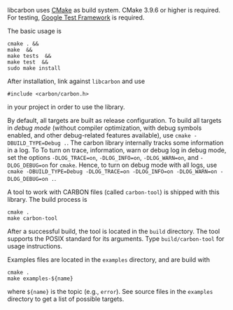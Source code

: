 libcarbon uses [CMake](https://cmake.org) as build system. CMake 3.9.6 or higher is required. For testing, [Google Test Framework](https://github.com/google/googletest) is required.  

The basic usage is 
```
cmake . &&
make  &&
make tests  &&
make test  &&
sudo make install
```
After installation, link against `libcarbon` and use
 
```#include <carbon/carbon.h>```

in your project in order to use the library. 

By default, all targets are built as release configuration. To build all targets in *debug mode* (without compiler 
optimization, with debug symbols enabled, and other debug-related features available), use 
`cmake -DBUILD_TYPE=Debug .`. The carbon library internally tracks some 
information in a log. To To turn on trace, information, warn or debug log in debug mode, set the options
`-DLOG_TRACE=on`, `-DLOG_INFO=on`, `-DLOG_WARN=on`, and `-DLOG_DEBUG=on` for `cmake`. Hence, to turn on debug mode
with all logs, use `cmake -DBUILD_TYPE=Debug -DLOG_TRACE=on -DLOG_INFO=on -DLOG_WARN=on -DLOG_DEBUG=on .`.


A tool to work with CARBON files (called `carbon-tool`) is shipped with this library.
The build process is 
```
cmake .
make carbon-tool
```
After a successful build, the tool is located in the `build` directory. The tool supports the POSIX standard for its arguments. Type `build/carbon-tool` for usage instructions.

Examples files are located in the `examples` directory, and are build with
```
cmake .
make examples-${name}
```
where `${name}`  is the topic (e.g., `error`). See source files in the `examples` 
directory to get a list of possible targets.
